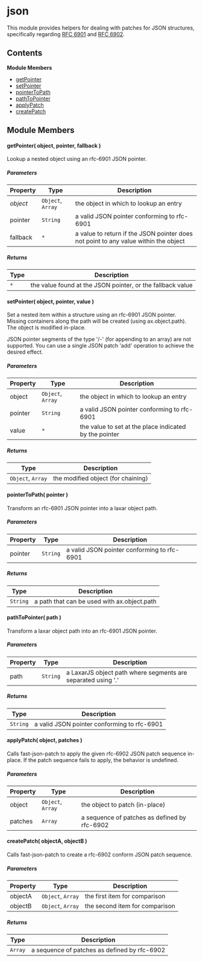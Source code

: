 
# json

This module provides helpers for dealing with patches for JSON structures, specifically regarding
[RFC 6901](https://tools.ietf.org/html/rfc6901) and [RFC 6902](https://tools.ietf.org/html/rfc6902).

## Contents

**Module Members**
- [getPointer](#getPointer)
- [setPointer](#setPointer)
- [pointerToPath](#pointerToPath)
- [pathToPointer](#pathToPointer)
- [applyPatch](#applyPatch)
- [createPatch](#createPatch)

## Module Members
#### <a name="getPointer"></a>getPointer( object, pointer, fallback )
Lookup a nested object using an rfc-6901 JSON pointer.

##### Parameters
| Property | Type | Description |
| -------- | ---- | ----------- |
| _object_ | `Object`, `Array` |  the object in which to lookup an entry |
| pointer | `String` |  a valid JSON pointer conforming to rfc-6901 |
| fallback | `*` |  a value to return if the JSON pointer does not point to any value within the object |

##### Returns
| Type | Description |
| ---- | ----------- |
| `*` |  the value found at the JSON pointer, or the fallback value |

#### <a name="setPointer"></a>setPointer( object, pointer, value )
Set a nested item within a structure using an rfc-6901 JSON pointer. Missing containers along the path
will be created (using ax.object.path). The object is modified in-place.

JSON pointer segments of the type '/-' (for appending to an array) are not supported. You can use a
single JSON patch 'add' operation to achieve the desired effect.

##### Parameters
| Property | Type | Description |
| -------- | ---- | ----------- |
| object | `Object`, `Array` |  the object in which to lookup an entry |
| pointer | `String` |  a valid JSON pointer conforming to rfc-6901 |
| value | `*` |  the value to set at the place indicated by the pointer |

##### Returns
| Type | Description |
| ---- | ----------- |
| `Object`, `Array` |  the modified object (for chaining) |

#### <a name="pointerToPath"></a>pointerToPath( pointer )
Transform an rfc-6901 JSON pointer into a laxar object path.

##### Parameters
| Property | Type | Description |
| -------- | ---- | ----------- |
| pointer | `String` |  a valid JSON pointer conforming to rfc-6901 |

##### Returns
| Type | Description |
| ---- | ----------- |
| `String` |  a path that can be used with ax.object.path |

#### <a name="pathToPointer"></a>pathToPointer( path )
Transform a laxar object path into an rfc-6901 JSON pointer.

##### Parameters
| Property | Type | Description |
| -------- | ---- | ----------- |
| path | `String` |  a LaxarJS object path where segments are separated using '.' |

##### Returns
| Type | Description |
| ---- | ----------- |
| `String` |  a valid JSON pointer conforming to rfc-6901 |

#### <a name="applyPatch"></a>applyPatch( object, patches )
Calls fast-json-patch to apply the given rfc-6902 JSON patch sequence in-place. If the patch sequence
fails to apply, the behavior is undefined.

##### Parameters
| Property | Type | Description |
| -------- | ---- | ----------- |
| object | `Object`, `Array` |  the object to patch (in-place) |
| patches | `Array` |  a sequence of patches as defined by rfc-6902 |

#### <a name="createPatch"></a>createPatch( objectA, objectB )
Calls fast-json-patch to create a rfc-6902 conform JSON patch sequence.

##### Parameters
| Property | Type | Description |
| -------- | ---- | ----------- |
| objectA | `Object`, `Array` |  the first item for comparison |
| objectB | `Object`, `Array` |  the second item for comparison |

##### Returns
| Type | Description |
| ---- | ----------- |
| `Array` |  a sequence of patches as defined by rfc-6902 |
